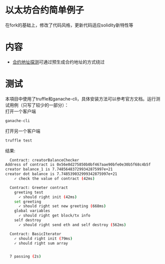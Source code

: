 # 以太坊合约简单例子
在fork的基础上，修改了代码风格，更新代码适应solidity新特性等

# 内容
* [合约地址探测](./contracts/70_contract_detector.sol)可通过预生成合约地址的方式绕过

# 测试
本項目中使用了truffle和ganache-cli，具体安装方法可以参考官方文档。运行测试用例（只写了较少的一部分）：  
打开一个客户端
```bash
ganache-cli
```
打开另一个客户端
```bash
truffle test
```
结果:
```bash
  Contract: creatorBalanceChecker
Address of contract is 0x56e0d275850b0bf467aae90bfe0e30b5f68c4b5f
creator balance_1 is 7.748564837299342875997e+21
creator dot balance is 7.748539032999342875997e+21
    ✓ check the value of contract (42ms)

  Contract: Greeter contract
    greeting test
      ✓ should right init (42ms)
    set greeting
      ✓ should right set new greeting (668ms)
    global variables
      ✓ should right get block/tx info
    self destroy
      ✓ should right send eth and self destroy (562ms)

  Contract: BasicIterator
    ✓ should right init (79ms)
    ✓ should right sum array


  7 passing (2s)
```
